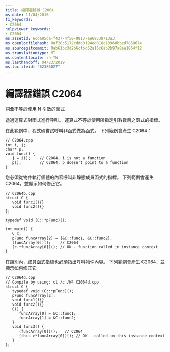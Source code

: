 ```yaml
---
title: 編譯器錯誤 C2064
ms.date: 11/04/2016
f1_keywords:
- C2064
helpviewer_keywords:
- C2064
ms.assetid: 6cda05da-f437-4f50-9813-ae69538713a3
ms.openlocfilehash: 8af20c5172cddd0194ed018c13960bbed7859674
ms.sourcegitcommit: 0ab61bc3d2b6cfbd52a16c6ab2b97a8ea1864f12
ms.translationtype: MT
ms.contentlocale: zh-TW
ms.lasthandoff: 04/23/2019
ms.locfileid: "62386027"
---
```

# <a name="compiler-error-c2064"></a>編譯器錯誤 C2064

詞彙不等於使用 N 引數的函式

透過運算式對函式進行呼叫。 運算式不等於使用所指定引數數目之函式的指標。

在此範例中，程式碼嘗試呼叫非函式做為函式。 下列範例會產生 C2064：

```
// C2064.cpp
int i, j;
char* p;
void func() {
   j = i();    // C2064, i is not a function
   p();        // C2064, p doesn't point to a function
}
```

您必須從物件執行個體的內容呼叫非靜態成員函式的指標。 下列範例會產生 C2064，並顯示如何修正它。

```
// C2064b.cpp
struct C {
   void func1(){}
   void func2(){}
};

typedef void (C::*pFunc)();

int main() {
   C c;
   pFunc funcArray[2] = {&C::func1, &C::func2};
   (funcArray[0])();    // C2064
   (c.*funcArray[0])(); // OK - function called in instance context
}
```

在類別內，成員函式指標也必須指出呼叫物件內容。 下列範例會產生 C2064，並顯示如何修正它。

```
// C2064d.cpp
// Compile by using: cl /c /W4 C2064d.cpp
struct C {
   typedef void (C::*pFunc)();
   pFunc funcArray[2];
   void func1(){}
   void func2(){}
   C() {
      funcArray[0] = &C::func1;
      funcArray[1] = &C::func2;
   }
   void func3() {
      (funcArray[0])();   // C2064
      (this->*funcArray[0])(); // OK - called in this instance context
   }
};
```